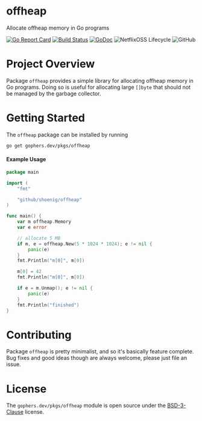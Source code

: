 offheap
=======

Allocate offheap memory in Go programs

[![Go Report Card](https://goreportcard.com/badge/gophers.dev/pkgs/offheap)](https://goreportcard.com/report/gophers.dev/pkgs/offheap)
[![Build Status](https://travis-ci.org/shoenig/offheap.svg?branch=master)](https://travis-ci.org/shoenig/offheap)
[![GoDoc](https://godoc.org/gophers.dev/pkgs/offheap?status.svg)](https://godoc.org/gophers.dev/pkgs/offheap)
![NetflixOSS Lifecycle](https://img.shields.io/osslifecycle/shoenig/offheap.svg)
![GitHub](https://img.shields.io/github/license/shoenig/offheap.svg)

# Project Overview

Package `offheap` provides a simple library for allocating offheap memory in
Go programs. Doing so is useful for allocating large `[]byte` that should not
be managed by the garbage collector.

# Getting Started

The `offheap` package can be installed by running

```bash
go get gophers.dev/pkgs/offheap
 ```

#### Example Usage

```go
package main

import (
    "fmt"

    "github/shoenig/offheap"
)

func main() {
    var m offheap.Memory
    var e error

    // allocate 5 MB
    if m, e = offheap.New(5 * 1024 * 1024); e != nil {
        panic(e)
    }
    fmt.Println("m[0]", m[0])

    m[0] = 42
    fmt.Println("m[0]", m[0])

    if e = m.Unmap(); e != nil {
        panic(e)
    }
    fmt.Println("finished")
}
```

# Contributing

Package `offheap` is pretty minimalist, and so it's basically feature complete.
Bug fixes and good ideas though are always welcome, please just file an issue.

# License

The `gophers.dev/pkgs/offheap` module is open source under the [BSD-3-Clause](LICENSE) license.


